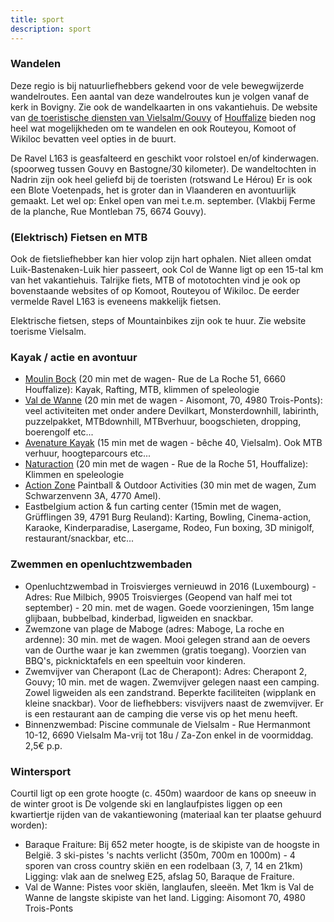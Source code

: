 ```yaml
---
title: sport
description: sport
---
```


### Wandelen

Deze regio is bij natuurliefhebbers gekend voor de vele bewegwijzerde wandelroutes. Een aantal van deze wandelroutes kun je volgen vanaf de kerk in Bovigny. Zie ook de wandelkaarten in ons vakantiehuis.
De website van [de toeristische diensten van Vielsalm/Gouvy](https://www.haute-ardenne.be/nl) of [Houffalize](https://www.houffalize-tourisme.be/) bieden nog heel wat mogelijkheden om te wandelen en ook Routeyou, Komoot of Wikiloc bevatten veel opties in de buurt.

De Ravel L163 is geasfalteerd en geschikt voor rolstoel en/of kinderwagen. (spoorweg tussen Gouvy en
Bastogne/30 kilometer).
De wandeltochten in Nadrin zijn ook heel geliefd bij de toeristen (rotswand Le Hérou)
Er is ook een Blote Voetenpads, het is groter dan in Vlaanderen en avontuurlijk gemaakt. Let wel op: Enkel
open van mei t.e.m. september. (Vlakbij Ferme de la planche, Rue Montleban 75, 6674 Gouvy).

### (Elektrisch) Fietsen en MTB

Ook de fietsliefhebber kan hier volop zijn hart ophalen. Niet alleen omdat Luik-Bastenaken-Luik hier passeert, ook Col de Wanne ligt op een 15-tal km van het vakantiehuis. Talrijke fiets, MTB of mototochten vind je ook op bovenstaande websites of op Komoot, Routeyou of Wikiloc. De eerder vermelde Ravel L163 is eveneens makkelijk fietsen.

Elektrische fietsen, steps of Mountainbikes zijn ook te huur. Zie website toerisme Vielsalm.

### Kayak / actie en avontuur

- [Moulin Bock](http://www.naturaction.com) (20 min met de wagen- Rue de La Roche 51, 6660 Houffalize): Kayak, Rafting, MTB, klimmen of speleologie
- [Val de Wanne](https://www.levaldewanne.com) (20 min met de wagen - Aisomont, 70, 4980 Trois-Ponts): veel activiteiten met onder andere Devilkart, Monsterdownhill, labirinth, puzzelpakket, MTBdownhill, MTBverhuur, boogschieten, dropping, boerengolf etc...
- [Avenature Kayak](https://www.avenature.be) (15 min met de wagen - bêche 40, Vielsalm). Ook MTB verhuur, hoogteparcours
  etc...
- [Naturaction](https://www.naturaction.com) (20 min met de wagen - Rue de la Roche 51, Houffalize): Klimmen en speleologie
- [Action Zone](https://www.actionzone.be) Paintball & Outdoor Activities (30 min met de wagen, Zum Schwarzenvenn 3A, 4770 Amel).
- Eastbelgium action & fun carting center (15min met de wagen, Grüfflingen 39, 4791 Burg Reuland): Karting, Bowling, Cinema-action, Karaoke, Kinderparadise, Lasergame, Rodeo, Fun boxing, 3D minigolf, restaurant/snackbar, etc...

### Zwemmen en openluchtzwembaden

- Openluchtzwembad in Troisvierges vernieuwd in 2016 (Luxembourg) - Adres: Rue Milbich, 9905
  Troisvierges (Geopend van half mei tot september) - 20 min. met de wagen.
  Goede voorzieningen, 15m lange glijbaan, bubbelbad, kinderbad, ligweiden en snackbar.
- Zwemzone van plage de Maboge (adres: Maboge, La roche en ardenne): 30 min. met de wagen. Mooi
  gelegen strand aan de oevers van de Ourthe waar je kan zwemmen (gratis toegang). Voorzien van
  BBQ's, picknicktafels en een speeltuin voor kinderen.
- Zwemvijver van Cherapont (Lac de Cherapont): Adres: Cherapont 2, Gouvy; 10 min. met de wagen.
  Zwemvijver gelegen naast een camping. Zowel ligweiden als een zandstrand. Beperkte faciliteiten
  (wipplank en kleine snackbar). Voor de liefhebbers: visvijvers naast de zwemvijver. Er is een restaurant
  aan de camping die verse vis op het menu heeft.
- Binnenzwembad: Piscine communale de Vielsalm - Rue Hermanmont 10-12, 6690 Vielsalm
  Ma-vrij tot 18u / Za-Zon enkel in de voormiddag. 2,5€ p.p.

### Wintersport

Courtil ligt op een grote hoogte (c. 450m) waardoor de kans op sneeuw in de winter groot is
De volgende ski en langlaufpistes liggen op een kwartiertje rijden van de vakantiewoning (materiaal kan
ter plaatse gehuurd worden):

- Baraque Fraiture: Bij 652 meter hoogte, is de skipiste van de hoogste in België. 3 ski-pistes 's nachts verlicht (350m, 700m en 1000m) - 4 sporen van cross country skiën en een
  rodelbaan (3, 7, 14 en 21km) Ligging: vlak aan de snelweg E25, afslag 50, Baraque de Fraiture.
- Val de Wanne: Pistes voor skiën, langlaufen, sleeën. Met 1km is Val de Wanne de langste skipiste van het land. Ligging: Aisomont 70, 4980 Trois-Ponts
